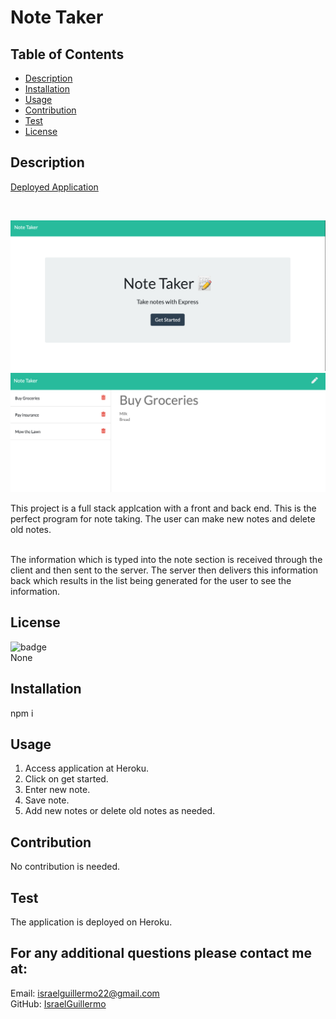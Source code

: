 # Note Taker

## Table of Contents

- [Description](#desciption)
- [Installation](#installation)
- [Usage](#Usage)
- [Contribution](#Contribution)
- [Test](#test)
- [License](#license)

## Description

[Deployed Application](https://protected-caverns-31589.herokuapp.com/)

<br />

![Home Screen](./public/assets/images/HomeScreen.png)
![Note Screen](./public/assets/images/noteScreen.png)

This project is a full stack applcation with a front and back end. This is the perfect program for note taking. The user can make new notes and delete old notes.

<br />
The information which is typed into the note section is received through the client and then sent to the server. The server then delivers this information back which results in the list being generated for the user to see the information.

## License

![badge](https://img.shields.io/badge/license=None-green)
<br />
None

## Installation

npm i

## Usage

1. Access application at Heroku.
2. Click on get started.
3. Enter new note.
4. Save note.
5. Add new notes or delete old notes as needed.

## Contribution

No contribution is needed.

## Test

The application is deployed on Heroku.

## For any additional questions please contact me at:

Email: israelguillermo22@gmail.com
<br />
GitHub: [IsraelGuillermo](https://github.com/IsraelGuillermo)
